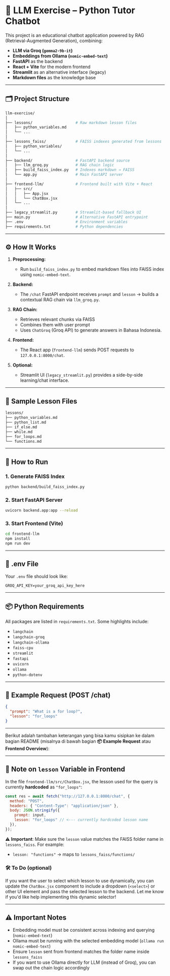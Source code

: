 # 🧠 LLM Exercise – Python Tutor Chatbot

This project is an educational chatbot application powered by RAG (Retrieval-Augmented Generation), combining:

* **LLM via Groq (`gemma2-9b-it`)**
* **Embeddings from Ollama (`nomic-embed-text`)**
* **FastAPI** as the backend
* **React + Vite** for the modern frontend
* **Streamlit** as an alternative interface (legacy)
* **Markdown files** as the knowledge base

---

## 🗂 Project Structure

```bash
llm-exercise/
│
├── lessons/                   # Raw markdown lesson files
│   ├── python_variables.md
│   └── ...
│
├── lessons_faiss/             # FAISS indexes generated from lessons
│   ├── python_variables/
│   └── ...
│
├── backend/                   # FastAPI backend source
│   ├── llm_groq.py            # RAG chain logic
│   ├── build_faiss_index.py   # Indexes markdown → FAISS
│   └── app.py                 # Main FastAPI server
│
├── frontend-llm/              # Frontend built with Vite + React
│   ├── src/
│   │   ├── App.jsx
│   │   └── ChatBox.jsx
│   └── ...
│
├── legacy_streamlit.py        # Streamlit-based fallback UI
├── main.py                    # Alternative FastAPI entrypoint
├── .env                       # Environment variables
├── requirements.txt           # Python dependencies
```

---

## ⚙️ How It Works

1. **Preprocessing:**

   * Run `build_faiss_index.py` to embed markdown files into FAISS index using `nomic-embed-text`.

2. **Backend:**

   * The `/chat` FastAPI endpoint receives `prompt` and `lesson` → builds a contextual RAG chain via `llm_groq.py`.

3. **RAG Chain:**

   * Retrieves relevant chunks via FAISS
   * Combines them with user prompt
   * Uses `ChatGroq` (Groq API) to generate answers in Bahasa Indonesia.

4. **Frontend:**

   * The React app (`frontend-llm`) sends POST requests to `127.0.0.1:8000/chat`.

5. **Optional:**

   * Streamlit UI (`legacy_streamlit.py`) provides a side-by-side learning/chat interface.

---

## 📘 Sample Lesson Files

```bash
lessons/
├── python_variables.md
├── python_list.md
├── if_else.md
├── while.md
├── for_loops.md
└── functions.md
```

---

## 🚀 How to Run

### 1. Generate FAISS Index

```bash
python backend/build_faiss_index.py
```

### 2. Start FastAPI Server

```bash
uvicorn backend.app:app --reload
```

### 3. Start Frontend (Vite)

```bash
cd frontend-llm
npm install
npm run dev
```

---

## 🔐 .env File

Your `.env` file should look like:

```
GROQ_API_KEY=your_groq_api_key_here
```

---

## 📦 Python Requirements

All packages are listed in `requirements.txt`. Some highlights include:

* `langchain`
* `langchain-groq`
* `langchain-ollama`
* `faiss-cpu`
* `streamlit`
* `fastapi`
* `uvicorn`
* `ollama`
* `python-dotenv`

---

## 📌 Example Request (POST /chat)

```json
{
  "prompt": "What is a for loop?",
  "lesson": "for_loops"
}
```

---

Berikut adalah tambahan keterangan yang bisa kamu sisipkan ke dalam bagian README (misalnya di bawah bagian **📦 Example Request** atau **Frontend Overview**):

---

## 📌 Note on `lesson` Variable in Frontend

In the file `frontend-llm/src/ChatBox.jsx`, the lesson used for the query is currently **hardcoded** as `"for_loops"`:

```js
const res = await fetch("http://127.0.0.1:8000/chat", {
  method: "POST",
  headers: { "Content-Type": "application/json" },
  body: JSON.stringify({
    prompt: input,
    lesson: "for_loops" // <--- currently hardcoded lesson name
  }),
});
```

⚠️ **Important**:
Make sure the `lesson` value matches the FAISS folder name in `lessons_faiss`. For example:

* `lesson: "functions"` → maps to `lessons_faiss/functions/`

### 🛠 To Do (optional)

If you want the user to select which lesson to use dynamically, you can update the `ChatBox.jsx` component to include a dropdown (`<select>`) or other UI element and pass the selected lesson to the backend. Let me know if you'd like help implementing this dynamic selector!

---
## ⚠️ Important Notes

* Embedding model must be consistent across indexing and querying (`nomic-embed-text`)
* Ollama must be running with the selected embedding model (`ollama run nomic-embed-text`)
* Ensure `lesson` sent from frontend matches the folder name inside `lessons_faiss`
* If you want to use Ollama directly for LLM (instead of Groq), you can swap out the chain logic accordingly
